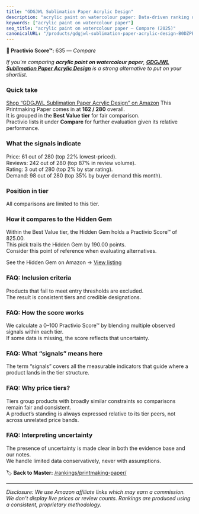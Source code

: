 ```yaml
---
title: "GDGJWL Sublimation Paper Acrylic Design"
description: "acrylic paint on watercolour paper: Data-driven ranking using the Practivio Score™. Positioned by quality, value, demand, findability, momentum."
keywords: ["acrylic paint on watercolour paper"]
seo_title: "acrylic paint on watercolour paper — Compare (2025)"
canonicalURL: "/products/gdgjwl-sublimation-paper-acrylic-design-B0DZPBPZ9F/"
---
```


**🛒 Practivio Score™:** 635 — _Compare_


*If you're comparing **acrylic paint on watercolour paper**, **[GDGJWL Sublimation Paper Acrylic Design](https://www.amazon.com/dp/B0DZPBPZ9F?tag=practivio-20)** is a strong alternative to put on your shortlist.*
### Quick take
[Shop “GDGJWL Sublimation Paper Acrylic Design” on Amazon](https://www.amazon.com/dp/B0DZPBPZ9F?tag=practivio-20)
This Printmaking Paper comes in at **162 / 280** overall.  
It is grouped in the **Best Value tier** for fair comparison.  
Practivio lists it under **Compare** for further evaluation given its relative performance.

### What the signals indicate
Price: 61 out of 280 (top 22% lowest-priced).  
Reviews: 242 out of 280 (top 87% in review volume).  
Rating: 3 out of 280 (top 2% by star rating).  
Demand: 98 out of 280 (top 35% by buyer demand this month).

### Position in tier
All comparisons are limited to this tier.

### How it compares to the Hidden Gem
Within the Best Value tier, the Hidden Gem holds a Practivio Score™ of 825.00.  
This pick trails the Hidden Gem by 190.00 points.  
Consider this point of reference when evaluating alternatives.  

See the Hidden Gem on Amazon → [View listing](https://www.amazon.com/dp/B0010DV4G0?tag=practivio-20)

### FAQ: Inclusion criteria
Products that fail to meet entry thresholds are excluded.  
The result is consistent tiers and credible designations.

### FAQ: How the score works
We calculate a 0–100 Practivio Score™ by blending multiple observed signals within each tier.  
If some data is missing, the score reflects that uncertainty.

### FAQ: What “signals” means here
The term “signals” covers all the measurable indicators that guide where a product lands in the tier structure.

### FAQ: Why price tiers?
Tiers group products with broadly similar constraints so comparisons remain fair and consistent.  
A product’s standing is always expressed relative to its tier peers, not across unrelated price bands.

### FAQ: Interpreting uncertainty
The presence of uncertainty is made clear in both the evidence base and our notes.  
We handle limited data conservatively, never with assumptions.

<!-- Missing template for Compare/CompareWithinPriceClass -->


🏷️ **Back to Master:** [/rankings/printmaking-paper/](/rankings/printmaking-paper/)

---
_Disclosure: We use Amazon affiliate links which may earn a commission. We don’t display live prices or review counts. Rankings are produced using a consistent, proprietary methodology._
